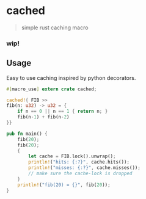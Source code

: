 # cached

> simple rust caching macro

### wip!

## Usage

Easy to use caching inspired by python decorators.

```rust
#[macro_use] extern crate cached;

cached!{ FIB >>
fib(n: u32) -> u32 = {
    if n == 0 || n == 1 { return n; }
    fib(n-1) + fib(n-2)
}}

pub fn main() {
    fib(20);
    fib(20);
    {
        let cache = FIB.lock().unwrap();
        println!("hits: {:?}", cache.hits());
        println!("misses: {:?}", cache.misses());
        // make sure the cache-lock is dropped
    }
    println!("fib(20) = {}", fib(20));
}
```


